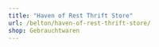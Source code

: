 ```yaml
---
title: "Haven of Rest Thrift Store"
url: /belton/haven-of-rest-thrift-store/
shop: Gebrauchtwaren
---
```

